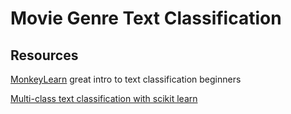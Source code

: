 # Movie Genre Text Classification

## Resources
[MonkeyLearn](https://monkeylearn.com/text-classification/) great intro to text classification beginners

[Multi-class text classification with scikit learn](https://towardsdatascience.com/multi-class-text-classification-with-scikit-learn-12f1e60e0a9f)
